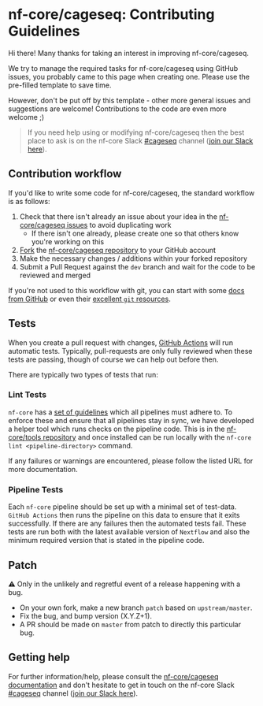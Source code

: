 # nf-core/cageseq: Contributing Guidelines

Hi there!
Many thanks for taking an interest in improving nf-core/cageseq.

We try to manage the required tasks for nf-core/cageseq using GitHub issues, you probably came to this page when creating one.
Please use the pre-filled template to save time.

However, don't be put off by this template - other more general issues and suggestions are welcome!
Contributions to the code are even more welcome ;)

> If you need help using or modifying nf-core/cageseq then the best place to ask is on the nf-core Slack [#cageseq](https://nfcore.slack.com/channels/cageseq) channel ([join our Slack here](https://nf-co.re/join/slack)).

## Contribution workflow

If you'd like to write some code for nf-core/cageseq, the standard workflow is as follows:

1. Check that there isn't already an issue about your idea in the [nf-core/cageseq issues](https://github.com/nf-core/cageseq/issues) to avoid duplicating work
    * If there isn't one already, please create one so that others know you're working on this
2. [Fork](https://help.github.com/en/github/getting-started-with-github/fork-a-repo) the [nf-core/cageseq repository](https://github.com/nf-core/cageseq) to your GitHub account
3. Make the necessary changes / additions within your forked repository
4. Submit a Pull Request against the `dev` branch and wait for the code to be reviewed and merged

If you're not used to this workflow with git, you can start with some [docs from GitHub](https://help.github.com/en/github/collaborating-with-issues-and-pull-requests) or even their [excellent `git` resources](https://try.github.io/).

## Tests

When you create a pull request with changes, [GitHub Actions](https://github.com/features/actions) will run automatic tests.
Typically, pull-requests are only fully reviewed when these tests are passing, though of course we can help out before then.

There are typically two types of tests that run:

### Lint Tests

`nf-core` has a [set of guidelines](https://nf-co.re/developers/guidelines) which all pipelines must adhere to.
To enforce these and ensure that all pipelines stay in sync, we have developed a helper tool which runs checks on the pipeline code. This is in the [nf-core/tools repository](https://github.com/nf-core/tools) and once installed can be run locally with the `nf-core lint <pipeline-directory>` command.

If any failures or warnings are encountered, please follow the listed URL for more documentation.

### Pipeline Tests

Each `nf-core` pipeline should be set up with a minimal set of test-data.
`GitHub Actions` then runs the pipeline on this data to ensure that it exits successfully.
If there are any failures then the automated tests fail.
These tests are run both with the latest available version of `Nextflow` and also the minimum required version that is stated in the pipeline code.

## Patch

:warning: Only in the unlikely and regretful event of a release happening with a bug.

* On your own fork, make a new branch `patch` based on `upstream/master`.
* Fix the bug, and bump version (X.Y.Z+1).
* A PR should be made on `master` from patch to directly this particular bug.

## Getting help

For further information/help, please consult the [nf-core/cageseq documentation](https://nf-co.re/cageseq/usage) and don't hesitate to get in touch on the nf-core Slack [#cageseq](https://nfcore.slack.com/channels/cageseq) channel ([join our Slack here](https://nf-co.re/join/slack)).
